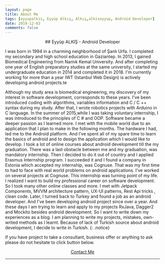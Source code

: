 ```yaml
---
layout: page
title: About Me
tags: [eyyupalkis, Eyyüp Alkış, Alkış,alkiseyyup, Android Developer]
date: 2019-12-03
comments: false
---
```

<center> ## Eyyüp ALKIŞ - Android Developer </center>


I was born in 1994 in a charming neighborhood of Şanlı Urfa. I completed my secondary and high school education in Gaziantep. In 2013, I gained Biomedical Engineering from Namık Kemal University. And after completing one year of English preparatory studies at the same university, I started my undergraduate education in 2014 and completed it in 2018. I'm currently working for more than a year IWT (Istanbul Web Design) is actively developing android projects.te

Although my study area is biomedical engineering, my discovery of my interest in software development, corresponds to these years. I've been introduced coding with algorithms, variables information and C / C ++ syntax during my study. After that, I wrote robotics projects with Arduino in C language. In the summer of 2015,while I was taking voluntary internship, I was introduced to the principles of C # and OOP. Software became a deeper passion as I learned more. I met with the mobile world due to an application that I plan to make in the following months. The hardware I had, led me to the Android platform. And I've spent all of my spare time to learn the basics of android and to design the application which I would like to develop. I took a lot of online courses about android development till the my graduation. There was a last obstacle between me and my graduation, was mandatory internship. Then I decided to do it out of country and I applied Erasmus Internship program. I succeeded it and I found a company in Estonia which accepted my internship, was Cognuse. That was my first time to had to face with real world problems on android applications. I've worked on several projects at Cognuse. This internship was turning point of my life. I realized I want to build my professional career on software development. So I took many other online classes and more. I met with Jetpack Components, MVVM architecture pattern, UX-UI patterns, Rest Api tricks , clean code. Later, I turned back to Turkey and found a job as an android developer. And I've been developing android project since over a year. And these days I am trying to learn and apply to my projects RxJava, Dagger2 and Mockito besides android development. So I want to write down my experiences as a blog. I am planning to write my projects, mistakes, own-writed methods as I learnt. Because of lack of Turkish source about android development, I decide to write in Turkish.
{: .notice}

If you have project to take a consultant, business offer or anything to ask please do not hesitate to click button below.


<center><div markdown="0"><a href="mailto:{{ site.email }}" class="btn btn-info">Contact Me</a></div></center>






---

